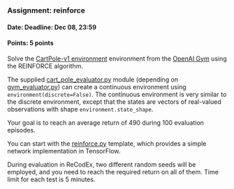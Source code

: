### Assignment: reinforce
#### Date: Deadline: Dec 08, 23:59
#### Points: 5 points

Solve the [CartPole-v1 environment](https://gym.openai.com/envs/CartPole-v1)
environment from the [OpenAI Gym](https://gym.openai.com/) using the REINFORCE
algorithm.

The supplied [cart_pole_evaluator.py](https://github.com/ufal/npfl122/tree/master/labs/07/cart_pole_evaluator.py)
module (depending on [gym_evaluator.py](https://github.com/ufal/npfl122/tree/master/labs/07/gym_evaluator.py))
can create a continuous environment using `environment(discrete=False)`.
The continuous environment is very similar to the discrete environment, except
that the states are vectors of real-valued observations with shape `environment.state_shape`.

Your goal is to reach an average return of 490 during 100 evaluation episodes.

You can start with the [reinforce.py](https://github.com/ufal/npfl122/tree/master/labs/07/reinforce.py)
template, which provides a simple network implementation in TensorFlow.

During evaluation in ReCodEx, two different random seeds will be employed, and
you need to reach the required return on all of them. Time limit for each test
is 5 minutes.
